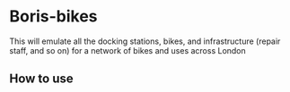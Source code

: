 # Boris-bikes

This will emulate all the docking stations, bikes, and infrastructure (repair staff, and so on) for a network of bikes and uses across London 

## How to use

```ruby boris_bike.rb
```

